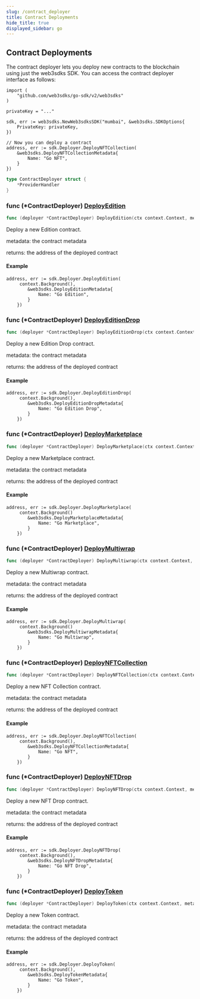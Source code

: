 ```yaml
---
slug: /contract_deployer
title: Contract Deployments
hide_title: true
displayed_sidebar: go
---
```


## Contract Deployments

The contract deployer lets you deploy new contracts to the blockchain using just the web3sdks SDK\. You can access the contract deployer interface as follows:

```
import (
	"github.com/web3sdks/go-sdk/v2/web3sdks"
)

privateKey = "..."

sdk, err := web3sdks.NewWeb3sdksSDK("mumbai", &web3sdks.SDKOptions{
	PrivateKey: privateKey,
})

// Now you can deploy a contract
address, err := sdk.Deployer.DeployNFTCollection(
	&web3sdks.DeployNFTCollectionMetadata{
		Name: "Go NFT",
	}
})
```

```go
type ContractDeployer struct {
    *ProviderHandler
}
```

### func \(\*ContractDeployer\) [DeployEdition](https://github.com/web3sdks/go-sdk/blob/main/web3sdks/contract_deployer.go#L114)

```go
func (deployer *ContractDeployer) DeployEdition(ctx context.Context, metadata *DeployEditionMetadata) (string, error)
```

Deploy a new Edition contract\.

metadata: the contract metadata

returns: the address of the deployed contract

#### Example

```
address, err := sdk.Deployer.DeployEdition(
     context.Background(),
		&web3sdks.DeployEditionMetadata{
			Name: "Go Edition",
		}
	})
```

### func \(\*ContractDeployer\) [DeployEditionDrop](https://github.com/web3sdks/go-sdk/blob/main/web3sdks/contract_deployer.go#L171)

```go
func (deployer *ContractDeployer) DeployEditionDrop(ctx context.Context, metadata *DeployEditionDropMetadata) (string, error)
```

Deploy a new Edition Drop contract\.

metadata: the contract metadata

returns: the address of the deployed contract

#### Example

```
address, err := sdk.Deployer.DeployEditionDrop(
     context.Background(),
		&web3sdks.DeployEditionDropMetadata{
			Name: "Go Edition Drop",
		}
	})
```

### func \(\*ContractDeployer\) [DeployMarketplace](https://github.com/web3sdks/go-sdk/blob/main/web3sdks/contract_deployer.go#L209)

```go
func (deployer *ContractDeployer) DeployMarketplace(ctx context.Context, metadata *DeployMarketplaceMetadata) (string, error)
```

Deploy a new Marketplace contract\.

metadata: the contract metadata

returns: the address of the deployed contract

#### Example

```
address, err := sdk.Deployer.DeployMarketplace(
     context.Background()
		&web3sdks.DeployMarketplaceMetadata{
			Name: "Go Marketplace",
		}
	})
```

### func \(\*ContractDeployer\) [DeployMultiwrap](https://github.com/web3sdks/go-sdk/blob/main/web3sdks/contract_deployer.go#L190)

```go
func (deployer *ContractDeployer) DeployMultiwrap(ctx context.Context, metadata *DeployMultiwrapMetadata) (string, error)
```

Deploy a new Multiwrap contract\.

metadata: the contract metadata

returns: the address of the deployed contract

#### Example

```
address, err := sdk.Deployer.DeployMultiwrap(
     context.Background()
		&web3sdks.DeployMultiwrapMetadata{
			Name: "Go Multiwrap",
		}
	})
```

### func \(\*ContractDeployer\) [DeployNFTCollection](https://github.com/web3sdks/go-sdk/blob/main/web3sdks/contract_deployer.go#L95)

```go
func (deployer *ContractDeployer) DeployNFTCollection(ctx context.Context, metadata *DeployNFTCollectionMetadata) (string, error)
```

Deploy a new NFT Collection contract\.

metadata: the contract metadata

returns: the address of the deployed contract

#### Example

```
address, err := sdk.Deployer.DeployNFTCollection(
     context.Background(),
		&web3sdks.DeployNFTCollectionMetadata{
			Name: "Go NFT",
		}
	})
```

### func \(\*ContractDeployer\) [DeployNFTDrop](https://github.com/web3sdks/go-sdk/blob/main/web3sdks/contract_deployer.go#L152)

```go
func (deployer *ContractDeployer) DeployNFTDrop(ctx context.Context, metadata *DeployNFTDropMetadata) (string, error)
```

Deploy a new NFT Drop contract\.

metadata: the contract metadata

returns: the address of the deployed contract

#### Example

```
address, err := sdk.Deployer.DeployNFTDrop(
     context.Background(),
		&web3sdks.DeployNFTDropMetadata{
			Name: "Go NFT Drop",
		}
	})
```

### func \(\*ContractDeployer\) [DeployToken](https://github.com/web3sdks/go-sdk/blob/main/web3sdks/contract_deployer.go#L133)

```go
func (deployer *ContractDeployer) DeployToken(ctx context.Context, metadata *DeployTokenMetadata) (string, error)
```

Deploy a new Token contract\.

metadata: the contract metadata

returns: the address of the deployed contract

#### Example

```
address, err := sdk.Deployer.DeployToken(
     context.Background(),
		&web3sdks.DeployTokenMetadata{
			Name: "Go Token",
		}
	})
```
